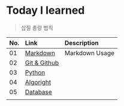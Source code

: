 # Today I learned

> 삽질 총량 법칙

|No.|Link|Description|
|:--|:--|:--|
|01|[Markdown](./Markdown)|Markdown Usage
|02|[Git & Github](./Git%20%26%20Github/)|
|03|[Python](./Python/)||
|04|[Algoright](./Algorithm)||
|05|[Database](./DataBase/)
||
